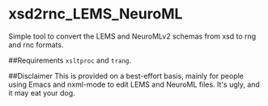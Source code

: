 xsd2rnc_LEMS_NeuroML
====================

Simple tool to convert the LEMS and NeuroMLv2 schemas from xsd to rng
and rnc formats.

##Requirements
`xsltproc` and `trang`.

##Disclaimer
This is provided on a best-effort basis, mainly for people using Emacs and
nxml-mode to edit LEMS and NeuroML files. It's ugly, and it may eat your dog.
